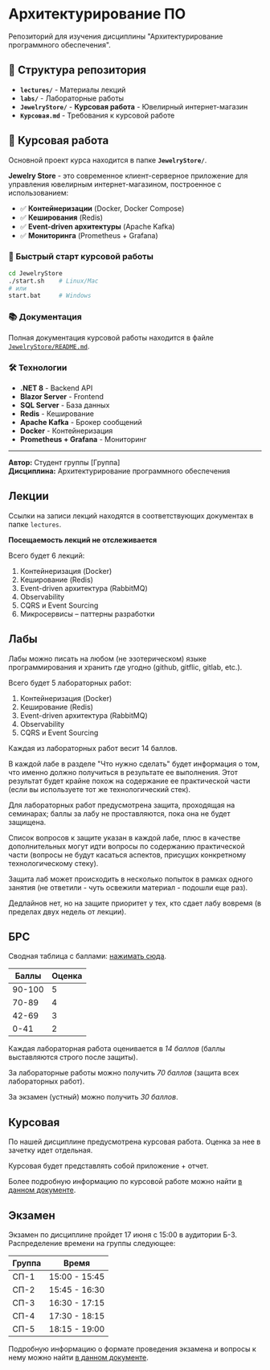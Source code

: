 # Архитектурирование ПО

Репозиторий для изучения дисциплины "Архитектурирование программного обеспечения".

## 📁 Структура репозитория

- **`lectures/`** - Материалы лекций
- **`labs/`** - Лабораторные работы
- **`JewelryStore/`** - **Курсовая работа** - Ювелирный интернет-магазин
- **`Курсовая.md`** - Требования к курсовой работе

## 🎯 Курсовая работа

Основной проект курса находится в папке **`JewelryStore/`**.

**Jewelry Store** - это современное клиент-серверное приложение для управления ювелирным интернет-магазином, построенное с использованием:

- ✅ **Контейнеризации** (Docker, Docker Compose)
- ✅ **Кеширования** (Redis) 
- ✅ **Event-driven архитектуры** (Apache Kafka)
- ✅ **Мониторинга** (Prometheus + Grafana)

### 🚀 Быстрый старт курсовой работы

```bash
cd JewelryStore
./start.sh    # Linux/Mac
# или
start.bat     # Windows
```

### 📚 Документация

Полная документация курсовой работы находится в файле [`JewelryStore/README.md`](JewelryStore/README.md).

### 🛠️ Технологии

- **.NET 8** - Backend API
- **Blazor Server** - Frontend
- **SQL Server** - База данных
- **Redis** - Кеширование
- **Apache Kafka** - Брокер сообщений
- **Docker** - Контейнеризация
- **Prometheus + Grafana** - Мониторинг

---

**Автор:** Студент группы [Группа]  
**Дисциплина:** Архитектурирование программного обеспечения

## Лекции

Ссылки на записи лекций находятся в соответствующих документах в папке `lectures`.

**Посещаемость лекций не отслеживается**

Всего будет 6 лекций:

1. Контейнеризация (Docker)
2. Кеширование (Redis)
3. Event-driven архитектура (RabbitMQ)
4. Observability
5. CQRS и Event Sourcing
6. Микросервисы – паттерны разработки

## Лабы

Лабы можно писать на любом (не эзотерическом) языке программирования и хранить где угодно (github, gitflic, gitlab, etc.).

Всего будет 5 лабораторных работ:

1. Контейнеризация (Docker)
2. Кеширование (Redis)
3. Event-driven архитектура (RabbitMQ)
4. Observability
5. CQRS и Event Sourcing

Каждая из лабораторных работ весит 14 баллов.

В каждой лабе в разделе "Что нужно сделать" будет информация о том,
что именно должно получиться в результате ее выполнения.
Этот результат будет крайне похож на содержание ее практической части
(если вы используете тот же технологический стек).

Для лабораторных работ предусмотрена защита, проходящая на семинарах;
баллы за лабу не проставляются, пока она не будет защищена.

Список вопросов к защите указан в каждой лабе,
плюс в качестве дополнительных могут идти вопросы по содержанию практической части
(вопросы не будут касаться аспектов, присущих конкретному технологическому стеку).

Защита лаб может происходить в несколько попыток в рамках одного занятия (не ответили - чуть освежили материал - подошли еще раз).

Дедлайнов нет, но на защите приоритет у тех, кто сдает лабу вовремя (в пределах двух недель от лекции).

## БРС

Сводная таблица с
баллами: [нажимать сюда](https://docs.google.com/spreadsheets/d/1x3ozi44U237yKL6ewV76dLjmSIY7HztyaI0oKsXPV4o/edit?usp=sharing).

| Баллы  | Оценка |
|--------|--------|
| 90-100 | 5      |
| 70-89  | 4      |
| 42-69  | 3      |
| 0-41   | 2      |

Каждая лабораторная работа оценивается в *14 баллов* (баллы выставляются строго после защиты).

За лабораторные работы можно получить *70 баллов* (защита всех лабораторных работ).

За экзамен (устный) можно получить *30 баллов*.

## Курсовая

По нашей дисциплине предусмотрена курсовая работа. Оценка за нее в зачетку идет отдельная.

Курсовая будет представлять собой приложение + отчет.

Более подробную информацию по курсовой работе можно найти [в данном документе](https://docs.google.com/document/d/1KUrxSEXow_iHrCZW_qbIChF0HqrLz4ZaS5gxTurib6U/edit?usp=sharing).

## Экзамен

Экзамен по дисциплине пройдет 17 июня с 15:00 в аудитории Б-3. Распределение времени на группы следующее:

| Группа  | Время |
|--------|--------|
| СП-1 | 15:00 - 15:45 |
| СП-2 | 15:45 - 16:30 |
| СП-3 | 16:30 - 17:15 |
| СП-4 | 17:30 - 18:15 |
| СП-5 | 18:15 - 19:00 |

Подробную информацию о формате проведения экзамена и вопросы к нему можно найти [в данном документе](https://docs.google.com/document/d/1LbE4i8LuwdTE9qQSrdDmDcs8i5BS5BBomORzsYArVgg/edit?usp=sharing).
